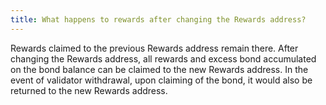 ```yaml
---
title: What happens to rewards after changing the Rewards address?
---
```


Rewards claimed to the previous Rewards address remain there. After changing the Rewards address, all rewards and excess bond accumulated on the bond balance can be claimed to the new Rewards address. In the event of validator withdrawal, upon claiming of the bond, it would also be returned to the new Rewards address.
